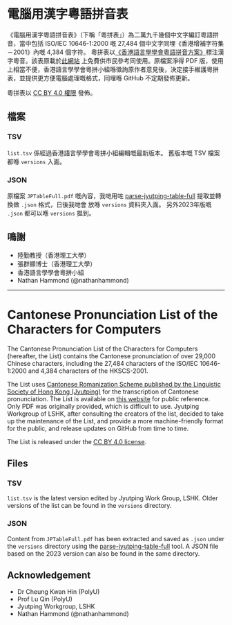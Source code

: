 # 電腦用漢字粵語拼音表

《電腦用漢字粵語拼音表》（下稱「粵拼表」）為二萬九千幾個中文字編訂粵語拼音，當中包括 ISO/IEC 10646-1:2000 嘅 27,484 個中文字同埋《香港增補字符集－2001》內嘅 4,384 個字符。
粵拼表以[《香港語言學學會粵語拼音方案》](https://lshk.org/jyutping)標注漢字粵音。該表原載於[此網站](http://www.iso10646hk.net/jp/document/download.jsp) 上免費供市民參考同使用。原檔案淨得 PDF 版，使用上相當不便，香港語言學學會粵拼小組喺徵詢原作者意見後，決定接手維護粵拼表，並提供更方便電腦處理嘅格式，同埋喺 GitHub 不定期發佈更新。

粵拼表以 [CC BY 4.0 權限](https://creativecommons.org/licenses/by/4.0/deed.en) 發佈。

## 檔案

### TSV
`list.tsv` 係經過香港語言學學會粵拼小組編輯嘅最新版本。
舊版本嘅 TSV 檔案都喺 `versions` 入面。

### JSON

原檔案 `JPTableFull.pdf` 嘅內容，我哋用咗 [parse-jyutping-table-full](https://github.com/cantonese/parse-jyutping-table-full) 提取並轉換做 `.json` 格式，日後我哋會 放喺 `versions` 資料夾入面。
另外2023年版嘅 `.json` 都可以喺 `versions` 揾到。


## 鳴謝
- 陸勤教授（香港理工大學）
- 張群顯博士（香港理工大學）
- 香港語言學學會粵拼小組
- Nathan Hammond (@nathanhammond)

***

# Cantonese Pronunciation List of the Characters for Computers

The Cantonese Pronunciation List of the Characters for Computers (hereafter, the List) contains the Cantonese pronunciation of over 29,000 Chinese characters, including the 27,484 characters of the ISO/IEC 10646-1:2000 and 4,384 characters of the HKSCS-2001. 

The List uses [Cantonese Romanization Scheme published by the Linguistic Society of Hong Kong (Jyutping)](https://lshk.org/jyutping) for the transcription of Cantonese pronunciation. The List is available on [this website](http://www.iso10646hk.net/jp/document/download.jsp) for public reference. Only PDF was originally provided, which is difficult to use. Jyutping Workgroup of LSHK, after consulting the creators of the list, decided to take up the maintenance of the List, and provide a more machine-friendly format for the public, and release updates on GitHub from time to time.

The List is released under the [CC BY 4.0 license](https://creativecommons.org/licenses/by/4.0/deed.en).

## Files

### TSV
`list.tsv` is the latest version edited by Jyutping Work Group, LSHK. Older versions of the list can be found in the `versions` directory.
### JSON
Content from `JPTableFull.pdf` has been extracted and saved as `.json` under the `versions` directory using the [parse-jyutping-table-full](https://github.com/cantonese/parse-jyutping-table-full) tool. A JSON file based on the 2023 version can also be found in the same directory.
## Acknowledgement
- Dr Cheung Kwan Hin (PolyU)
- Prof Lu Qin (PolyU)
- Jyutping Workgroup, LSHK
- Nathan Hammond (@nathanhammond)
